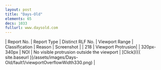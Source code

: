```yaml
---
layout: post
title: "Days-Old"
elements: 65
decs: 1033
fullurl: www.daysold.com
---
```

| Report No. | Report Type | Distinct RLF No. | Viewport Range | Classification | Reason | Screenshot |
| 218 | Viewport Protrusion| | 320px-340px | NOI | No visible protrusion outside the viewport | [Click]({{ site.baseurl }}/assets/images/Days-Old/fault1/viewportOverflowWidth330.png) |
